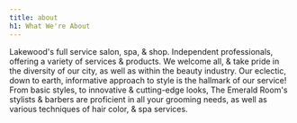 ```yaml
---
title: about
h1: What We're About
---
```

Lakewood's full service salon, spa, & shop. Independent professionals, offering a variety of services & products. We welcome all, & take pride in the diversity of our city, as well as within the beauty industry. Our eclectic, down to earth, informative approach to style is the hallmark of our service! From basic styles, to innovative & cutting-edge looks, The Emerald Room's stylists & barbers are proficient in all your grooming needs, as well as various techniques of hair color, & spa services.